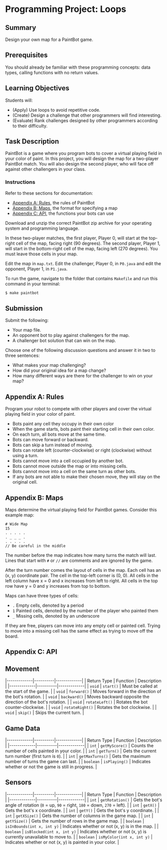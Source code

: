 # Programming Project: Loops

## Summary

Design your own map for a PaintBot game.

## Prerequisites

You should already be familiar with these programming concepts: data types, calling functions with no return values.

## Learning Objectives

Students will:

- (Apply) Use loops to avoid repetitive code.
- (Create) Design a challenge that other programmers will find interesting.
- (Evaluate) Rank challenges designed by other programmers according to their difficulty.

## Task Description

PaintBot is a game where you program bots to cover a virtual playing field in your color of paint. In this project, you will design the map for a two-player PaintBot match. You will also design the second player, who will face off against other challengers in your class.

### Instructions

Refer to these sections for documentation:

- [Appendix A: Rules](#appendix-a-rules), the rules of PaintBot
- [Appendix B: Maps](#appendix-b-maps), the format for specifying a map
- [Appendix C: API](#appendix-c-api), the functions your bots can use

Download and unzip the correct PaintBot zip archive for your operating system and programming language.

In these two-player matches, the first player, Player 0, will start at the top-right cell of the map, facing right (90 degrees). The second player, Player 1, will start in the bottom-right cell of the map, facing left (270 degrees). You must leave those cells in your map.

Edit the map in `map.txt`. Edit the challenger, Player 0, in `P0.java` and edit the opponent, Player 1, in `P1.java`.

To run the game, navigate to the folder that contains `Makefile` and run this command in your terminal:

```bash
$ make paintbot
```

## Submission

Submit the following:

- Your map file.
- An opponent bot to play against challengers for the map.
- A challenger bot solution that can win on the map.

Choose one of the following discussion questions and answer it in two to three sentences:

- What makes your map challenging?
- How did your original idea for a map change?
- How many different ways are there for the challenger to win on your map?

## Appendix A: Rules

Program your robot to compete with other players and cover the virtual playing field in your color of paint.

- Bots paint any cell they occupy in their own color
- When the game starts, bots paint their starting cell in their own color.
- On each turn, all bots move at the same time.
- Bots can move forward or backward.
- Bots can skip a turn instead of moving.
- Bots can rotate left (counter-clockwise) or right (clockwise) without using a turn.
- Bots cannot move into a cell occupied by another bot.
- Bots cannot move outside the map or into missing cells.
- Bots cannot move into a cell on the same turn as other bots.
- If any bots are not able to make their chosen move, they will stay on the original cell.

## Appendix B: Maps

Maps determine the virtual playing field for PaintBot games. Consider this example map:

```
# Wide Map
15
. . . . .
. _ _ _ .
. . . . .
// Be careful in the middle
```

The number before the map indicates how many turns the match will last. Lines that start with `#` or `//` are comments and are ignored by the game.

After the turn number comes the layout of cells in the map. Each cell has an (x, y) coordinate pair. The cell in the top-left corner is (0, 0). All cells in the left column have x = 0 and x increases from left to right. All cells in the top row have y = 0 and y increases from top to bottom.

Maps can have three types of cells:

- `.` Empty cells, denoted by a period
- `1` Painted cells, denoted by the number of the player who painted them
- `_` Missing cells, denoted by an underscore

If they are free, players can move into any empty cell or painted cell. Trying to move into a missing cell has the same effect as trying to move off the board.

## Appendix C: API

## Movement

|-------------|----------|-------------|
| Return Type | Function | Description |
|-------------|----------|-------------|
| `void` | `start()` | Must be called at the start of the game. |
| `void` | `forward()` | Moves forward in the direction of the bot's rotation. |
| `void` | `backward()` | Moves backward opposite the direction of the bot's rotation. |
| `void` | `rotateLeft()` | Rotates the bot counter-clockwise. |
| `void` | `rotateRight()` | Rotates the bot clockwise. |
| `void` | `skip()` | Skips the current turn. |


## Game Data

|-------------|----------|-------------|
| Return Type | Function | Description |
|-------------|----------|-------------|
| `int` | `getMyScore()` | Counts the number of cells painted in your color. |
| `int` | `getTurn()` | Gets the current turn number (first turn is `0`). |
| `int` | `getMaxTurns()` | Gets the maximum number of turns the game can last. |
| `boolean` | `isPlaying()` | Indicates whether or not the game is still in progress. |

## Sensors

|-------------|----------|-------------|
| Return Type | Function | Description |
|-------------|----------|-------------|
| `int` | `getRotation()` | Gets the bot's angle of rotation (`0` = up, `90` = right, `180` = down, `270` = left). |
| `int` | `getX()` | Gets the bot's x coordinate. |
| `int` | `getY()` | Gets the bot's y coordinate. |
| `int` | `getXSize()` | Gets the number of columns in the game map. |
| `int` | `getYSize()` | Gets the number of rows in the game map. |
| `boolean` | `isInBounds(int x, int y)` | Indicates whether or not (x, y) is in the map. |
| `boolean` | `isBlocked(int x, int y)` | Indicates whether or not (x, y) is currently unavailable to move to. |
| `boolean` | `isMyColor(int x, int y)` | Indicates whether or not (x, y) is painted in your color. |
